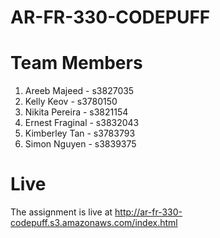 # AR-FR-330-CODEPUFF

# Team Members

1. Areeb Majeed - s3827035
2. Kelly Keov - s3780150
3. Nikita Pereira - s3821154
4. Ernest Fraginal - s3832043
5. Kimberley Tan - s3783793
6. Simon Nguyen - s3839375

# Live

The assignment is live at http://ar-fr-330-codepuff.s3.amazonaws.com/index.html
